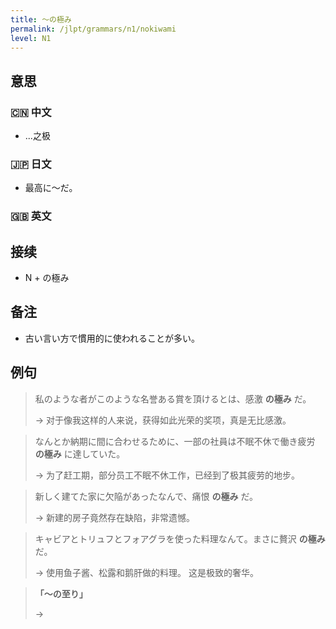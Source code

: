```yaml
---
title: 〜の極み
permalink: /jlpt/grammars/n1/nokiwami
level: N1
---
```


## 意思

### 🇨🇳 中文

- ...之极

### 🇯🇵 日文

- 最高に〜だ。

### 🇬🇧 英文


## 接续

- N + の極み

## 备注

- 古い言い方で慣用的に使われることが多い。

## 例句

> 私のような者がこのような名誉ある賞を頂けるとは、感激 **の極み** だ。
>
> → 对于像我这样的人来说，获得如此光荣的奖项，真是无比感激。

> なんとか納期に間に合わせるために、一部の社員は不眠不休で働き疲労 **の極み** に達していた。
>
> → 为了赶工期，部分员工不眠不休工作，已经到了极其疲劳的地步。

> 新しく建てた家に欠陥があったなんで、痛恨 **の極み** だ。
>
> → 新建的房子竟然存在缺陷，非常遗憾。

> キャビアとトリュフとフォアグラを使った料理なんて。まさに贅沢 **の極み** だ。
>
> → 使用鱼子酱、松露和鹅肝做的料理。 这是极致的奢华。

> **「～の至り」**
>
> → 

